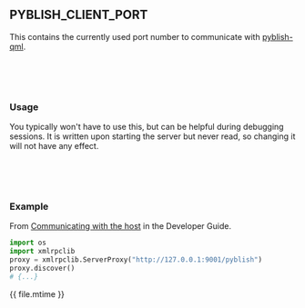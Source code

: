 ## PYBLISH_CLIENT_PORT

This contains the currently used port number to communicate with [pyblish-qml](https://github.com/pyblish/pyblish-qml).

<br>
<br>
<br>

### Usage

You typically won't have to use this, but can be helpful during debugging sessions. It is written upon starting the server but never read, so changing it will not have any effect.

<br>
<br>
<br>

### Example

From [Communicating with the host](https://pyblish.gitbooks.io/developer-guide/content/communicating_with_the_host.html) in the Developer Guide.

```python
import os
import xmlrpclib
proxy = xmlrpclib.ServerProxy("http://127.0.0.1:9001/pyblish")
proxy.discover()
# {...}
```

<div class="modified-date">{{ file.mtime }}</div>